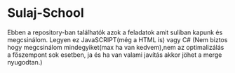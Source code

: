 # Sulaj-School
Ebben a repository-ban találhatók azok a feladatok amit suliban kapunk és megcsinálom.
Legyen ez JavaSCRIPT(még a HTML is) vagy C# 
(Nem biztos hogy megcsinálom mindegyiket(max ha van kedvem),nem az optimalizálás a főszempont sok esetben, ja és ha van valami javítás akkor jöhet a merge nyugodtan.)
